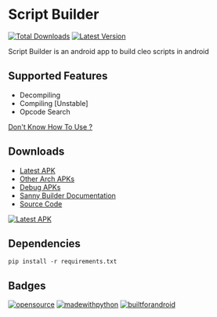 # Script Builder

[![Total Downloads](https://img.shields.io/github/downloads/360modder/script-builder/total.svg)](https://github.com/360modder/script-builder/releases/)
[![Latest Version](https://img.shields.io/github/release/360modder/script-builder.svg)](https://github.com/360modder/script-builder/releases/)

Script Builder is an android app to build cleo scripts in android

## Supported Features

- Decompiling
- Compiling [Unstable]
- Opcode Search

[Don't Know How To Use ?](https://github.com/360modder/script-builder/tree/main/ignore/How%20To%20Use%20Script%20Builder)

## Downloads

- [Latest APK](https://github.com/360modder/script-builder/releases/download/v0.119-beta/scriptbuilder-0.119-armeabi-v7a-release-optimized-signed.apk)
- [Other Arch APKs](https://github.com/360modder/script-builder/releases/tag/v0.1-beta)
- [Debug APKs](https://github.com/360modder/script-builder/releases/download/v0.1-beta/scriptbuilder-0.1-debug-apks.zip)
- [Sanny Builder Documentation](https://github.com/360modder/script-builder/raw/master/ignore/Sanny%20Builder%20Documentation.zip)
- [Source Code](https://github.com/360modder/script-builder/archive/v0.119-beta.zip)

[![Latest APK](https://user-images.githubusercontent.com/663460/26973090-f8fdc986-4d14-11e7-995a-e7c5e79ed925.png)](https://github.com/360modder/script-builder/releases/download/v0.119-beta/scriptbuilder-0.119-armeabi-v7a-release-optimized-signed.apk)

## Dependencies

`pip install -r requirements.txt`

## Badges

[![opensource](https://forthebadge.com/images/badges/open-source.svg)](https://github.com/360modder)
[![madewithpython](https://forthebadge.com/images/badges/made-with-python.svg)](https://github.com/360modder)
[![builtforandroid](https://forthebadge.com/images/badges/built-for-android.svg)](https://github.com/360modder)
